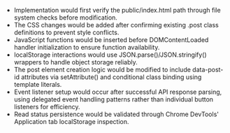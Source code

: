 - Implementation would first verify the public/index.html path through file system checks before modification.
- The CSS changes would be added after confirming existing .post class definitions to prevent style conflicts.
- JavaScript functions would be inserted before DOMContentLoaded handler initialization to ensure function availability.
- localStorage interactions would use JSON.parse()/JSON.stringify() wrappers to handle object storage reliably.
- The post element creation logic would be modified to include data-post-id attributes via setAttribute() and conditional class binding using template literals.
- Event listener setup would occur after successful API response parsing, using delegated event handling patterns rather than individual button listeners for efficiency.
- Read status persistence would be validated through Chrome DevTools' Application tab localStorage inspection.
